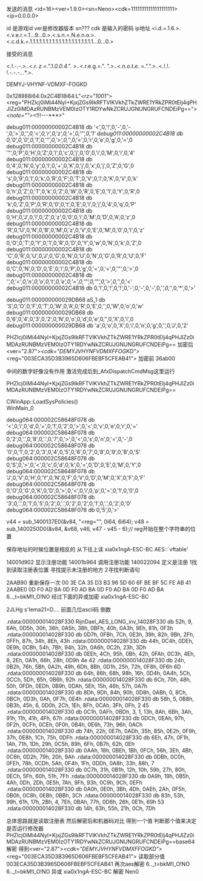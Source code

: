 发送的消息
<id=16><ver=1.9.0><sn=Neno><cdk=11111111111111111111><ip=0.0.0.0>

id 是游戏id  ver是修改器版本  sn???  cdk 是输入的密码  ip地址
<i.d.=.1.6.>.<.v.e.r.=.1...9...0.>.<.s.n.=.N.e.n.o.>.<.c.d.k.=.1.1.1.1.1.1.1.1.1.1.1.1.1.1.1.1.1.1.1.1...0...0.>

接受的消息

 <.!.-.-.>.*.<.r. z.=.".1.0.0.4.". >.*.<.r.e.g.=.". ".>.*.<.n.o.t.e. =.".".>.*.<.!.!. !.-.-.-.*.*.*.>.

DEMYJ-VHYNF-VDMXF-FOGKD


0x128988i64:0x2C4B18i64:L"<!-->*<rz=\"1001\">*<reg=\"PHZlcj0iMi44NyI+KjxjZGs9IkRFTVlKVkhZTkZWRE1YRkZPR0tEIj4qPHJlZz0iMDAzRUNBMzVEM0IzOTY1RDYwNkZCRUJGNUNGRUFCNDEiPg==\">*<note=\"\">*<!!!---***>"

debug011:00000000002C4B18 db '<',0,'!',0,'-',0,'-',0,'>',0,'*',0,'<',0,'r',0,'z',0,'=',0,'"',0,'1'
debug011:00000000002C4B18 db 0,'0',0,'0',0,'1',0,'"',0,'>',0,'*',0,'<',0,'r',0,'e',0,'g',0,'=',0
debug011:00000000002C4B18 db '"',0,'P',0,'H',0,'Z',0,'l',0,'c',0,'j',0,'0',0,'i',0,'M',0,'i',0,'4'
debug011:00000000002C4B18 db 0,'4',0,'N',0,'y',0,'I',0,'+',0,'K',0,'j',0,'x',0,'j',0,'Z',0,'G',0
debug011:00000000002C4B18 db 's',0,'9',0,'I',0,'k',0,'R',0,'F',0,'T',0,'V',0,'l',0,'K',0,'V',0,'k'
debug011:00000000002C4B18 db 0,'h',0,'Z',0,'T',0,'k',0,'Z',0,'W',0,'R',0,'E',0,'1',0,'Y',0,'R',0
debug011:00000000002C4B18 db 'k',0,'Z',0,'P',0,'R',0,'0',0,'t',0,'E',0,'I',0,'j',0,'4',0,'q',0,'P'
debug011:00000000002C4B18 db 0,'H',0,'J',0,'l',0,'Z',0,'z',0,'0',0,'i',0,'M',0,'D',0,'A',0,'z',0
debug011:00000000002C4B18 db 'R',0,'U',0,'N',0,'B',0,'M',0,'z',0,'V',0,'E',0,'M',0,'0',0,'I',0,'z'
debug011:00000000002C4B18 db 0,'O',0,'T',0,'Y',0,'1',0,'R',0,'D',0,'Y',0,'w',0,'N',0,'k',0,'Z',0
debug011:00000000002C4B18 db 'C',0,'R',0,'U',0,'J',0,'G',0,'N',0,'U',0,'N',0,'G',0,'R',0,'U',0,'F'
debug011:00000000002C4B18 db 0,'C',0,'N',0,'D',0,'E',0,'i',0,'P',0,'g',0,'=',0,'=',0,'"',0,'>',0
debug011:00000000002C4B18 db '*',0,'<',0,'n',0,'o',0,'t',0,'e',0,'=',0,'"',0,'"',0,'>',0,'*',0,'<'
debug011:00000000002C4B18 db 0,'!',0,'!',0,'!',0,'-',0,'-',0,'-',0,'*',0,'*',0,'*',0,'>'


debug011:000000000029DB68 aS_1 db 'S',0,'O',0,'F',0,'T',0,'W',0,'A',0,'R',0,'E',0,'\',0,'W',0,'o',0,'w'
debug011:000000000029DB68 db 0,'6',0,'4',0,'3',0,'2',0,'N',0,'o',0,'d',0,'e',0,'\',0,'X',0,'i',0
debug011:000000000029DB68 db 'a',0,'o',0,'X',0,'i',0,'n',0,'g',0,'\',0,'J',0,'2'

PHZlcj0iMi44NyI+KjxjZGs9IkRFTVlKVkhZTkZWRE1YRkZPR0tEIj4qPHJlZz0iMDAzRUNBMzVEM0IzOTY1RDYwNkZCRUJGNUNGRUFCNDEiPg==  加密后
<ver="2.87">*<cdk="DEMYJVHYNFVDMXFFOGKD">*<reg="003ECA35D3B3965D606FBEBF5CFEAB41">  加密前   36ab00

中间的数字好像没有作用
激活完成后到_AfxDispatchCmdMsg这里运行

PHZlcj0iMi44NyI+KjxjZGs9IkRFTVlKVkhZTkZWRE1YRkZPR0tEIj4qPHJlZz0iMDAzRUNBMzVEM0IzOTY1RDYwNkZCRUJGNUNGRUFCNDEiPg==

CWinApp::LoadSysPolicies()  
WinMain_0

debug064:000002C58648F078 db '<',0,'i',0,'d',0,'=',0,'1',0,'2',0,'>',0,'<',0,'v',0,'e',0,'r',0,'='
debug064:000002C58648F078 db 0,'2',0,'.',0,'8',0,'.',0,'7',0,'>',0,'<',0,'s',0,'n',0,'=',0,'-',0
debug064:000002C58648F078 db '0',0,'1',0,'2',0,'3',0,'4',0,'5',0,'6',0,'7',0,'8',0,'9',0,'B',0,'S'
debug064:000002C58648F078 db 0,'S',0,'>',0,'<',0,'c',0,'d',0,'k',0,'=',0,'D',0,'E',0,'M',0,'Y',0
debug064:000002C58648F078 db 'J',0,'V',0,'H',0,'Y',0,'N',0,'F',0,'V',0,'D',0,'M',0,'X',0,'F',0,'F'
debug064:000002C58648F078 db 0,'O',0,'G',0,'K',0,'D',0,'>',0,'<',0,'i',0,'p',0,'=',0,'1',0,'0',0
debug064:000002C58648F078 db '3',0,'.',0,'1',0,'5',0,'2',0,'.',0,'2',0,'2',0,'1',0,'.',0,'2',0,'0'
debug064:000002C58648F078 db 0,'5',0,'>'

v44 = sub_1400137E0(&v84, "<reg=\"", 0i64, 6i64);
v48 = sub_1400250D0(&v84, &v68, v46, v47 - v45 - 6);// reg开始在整个字符串的位置

保存地址的时候位置是相反的  从下往上读
xia0x1ngA-ESC-BC
AES::`vftable'

14001d902  显示注册功能
14001b964  调用注册功能
140022094  定义是注册
1找到读取注册表位置  寻找提示未注册的地方
2寻找判断语句
 
2AAB90 重新保存一次     00 3E CA 35 D3 B3 96 5D  60 6F BE BF 5C FE AB 41
2AABE0                      0D F0 AD BA 0D F0 AD BA  0D F0 AD BA 0D F0 AD BA
6.._t=bkM!I_O!NO  经过下面的异或加密
xia0x1ngA-ESC-BC

2JLHg s'Iema21=D....   前面几位ascii码  倒数


.rdata:000000014028F330 RijnDael_AES_LONG_inv_14028F330 db 52h, 9, 6Ah, 0D5h, 30h, 36h, 0A5h, 38h, 0BFh, 40h, 0A3h, 9Eh, 81h, 0F3h
.rdata:000000014028F330 db 0D7h, 0FBh, 7Ch, 0E3h, 39h, 82h, 9Bh, 2Fh, 0FFh, 87h, 34h, 8Eh, 43h
.rdata:000000014028F330 db 44h, 0C4h, 0DEh, 0E9h, 0CBh, 54h, 7Bh, 94h, 32h, 0A6h, 0C2h, 23h, 3Dh
.rdata:000000014028F330 db 0EEh, 4Ch, 95h, 0Bh, 42h, 0FAh, 0C3h, 4Eh, 8, 2Eh, 0A1h, 66h, 28h, 0D9h                             4e  42
.rdata:000000014028F330 db 24h, 0B2h, 76h, 5Bh, 0A2h, 49h, 6Dh, 8Bh, 0D1h, 25h, 72h, 0F8h, 0F6h                               6D
.rdata:000000014028F330 db 64h, 86h, 68h, 98h, 16h, 0D4h, 0A4h, 5Ch, 0CCh, 5Dh, 65h, 0B6h, 92h
.rdata:000000014028F330 db 6Ch, 70h, 48h, 50h, 0FDh, 0EDh, 0B9h, 0DAh, 5Eh, 15h, 46h, 57h, 0A7h
.rdata:000000014028F330 db 8Dh, 9Dh, 84h, 90h, 0D8h, 0ABh, 0, 8Ch, 0BCh, 0D3h, 0Ah, 0F7h, 0E4h
.rdata:000000014028F330 db 58h, 5, 0B8h, 0B3h, 45h, 6, 0D0h, 2Ch, 1Eh, 8Fh, 0CAh, 3Fh, 0Fh, 2                                45
.rdata:000000014028F330 db 0C1h, 0AFh, 0BDh, 3, 1, 13h, 8Ah, 6Bh, 3Ah, 91h, 11h, 41h, 4Fh, 67h
.rdata:000000014028F330 db 0DCh, 0EAh, 97h, 0F2h, 0CFh, 0CEh, 0F0h, 0B4h, 0E6h, 73h, 96h, 0ACh
.rdata:000000014028F330 db 74h, 22h, 0E7h, 0ADh, 35h, 85h, 0E2h, 0F9h, 37h, 0E8h, 1Ch, 75h, 0DFh
.rdata:000000014028F330 db 6Eh, 47h, 0F1h, 1Ah, 71h, 1Dh, 29h, 0C5h, 89h, 6Fh, 0B7h, 62h, 0Eh
.rdata:000000014028F330 db 0AAh, 18h, 0BEh, 1Bh, 0FCh, 56h, 3Eh, 4Bh, 0C6h, 0D2h, 79h, 20h, 9Ah
.rdata:000000014028F330 db 0DBh, 0C0h, 0FEh, 78h, 0CDh, 5Ah, 0F4h, 1Fh, 0DDh, 0A8h, 33h, 88h, 7
.rdata:000000014028F330 db 0C7h, 31h, 0B1h, 12h, 10h, 59h, 27h, 80h, 0ECh, 5Fh, 60h, 51h, 7Fh
.rdata:000000014028F330 db 0A9h, 19h, 0B5h, 4Ah, 0Dh, 2Dh, 0E5h, 7Ah, 9Fh, 93h, 0C9h, 9Ch, 0EFh
.rdata:000000014028F330 db 0A0h, 0E0h, 3Bh, 4Dh, 0AEh, 2Ah, 0F5h, 0B0h, 0C8h, 0EBh, 0BBh, 3Ch
.rdata:000000014028F330 db 83h, 53h, 99h, 61h, 17h, 2Bh, 4, 7Eh, 0BAh, 77h, 0D6h, 26h, 0E1h, 69h                                        53
.rdata:000000014028F330 db 14h, 63h, 55h, 21h, 0Ch, 7Dh

总体思路就是读取注册表 然后解密后和机器码对比  得到一个值 判断那个值来决定是否运行修改器
PHZlcj0iMi44NyI+KjxjZGs9IkRFTVlKVkhZTkZWRE1YRkZPR0tEIj4qPHJlZz0iMDAzRUNBMzVEM0IzOTY1RDYwNkZCRUJGNUNGRUFCNDEiPg==base64解密
得到<ver="2.87">*<cdk="DEMYJVHYNFVDMXFFOGKD">*<reg="003ECA35D3B3965D606FBEBF5CFEAB41">
读取部分值003ECA35D3B3965D606FBEBF5CFEAB41
再次aes解密
6.._t=bkM!I_O!NO
6.._t=bkM!I_O!NO 异或 xia0x1ngA-ESC-BC 解密 Nen0